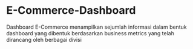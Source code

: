 # E-Commerce-Dashboard
Dashboard E-Commerce menampilkan sejumlah informasi dalam bentuk dashboard yang dibentuk berdasarkan business metrics yang telah dirancang oleh berbagai divisi
